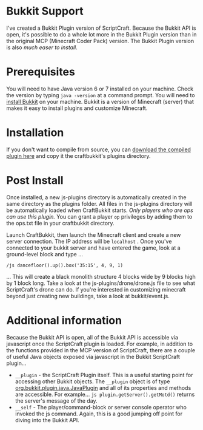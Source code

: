 Bukkit Support
==============

I've created a Bukkit Plugin version of ScriptCraft. Because the Bukkit API is open, it's possible to do a whole lot more in the Bukkit Plugin version than in the original MCP (Minecraft Coder Pack) version.
The Bukkit Plugin version is also *much easer to install*.

Prerequisites
=============
You will need to have Java version 6 or 7 installed on your machine. Check the version by typing `java -version` at a command prompt.
You will need to [install Bukkit][ib] on your machine. Bukkit is a version of Minecraft (server) that makes it easy to install plugins and customize Minecraft.

Installation
============
If you don't want to compile from source, you can [download the compiled plugin here][dl] and copy it the craftbukkit's plugins directory.

Post Install
============
Once installed, a new js-plugins directory is automatically created in the same directory as the plugins folder.
All files in the js-plugins directory will be automatically loaded when CraftBukkit starts.
*Only players who are ops can use this plugin.* You can grant a player `op` privileges by adding them to the ops.txt file in your craftbukkit directory.

Launch CraftBukkit, then launch the Minecraft client and create a new server connection. The IP address will be `localhost` . Once you've connected to your bukkit server and have entered the game, look at a ground-level block and type ...

    /js dancefloor().up().box('35:15', 4, 9, 1)

... This will create a black monolith structure 4 blocks wide by 9 blocks high by 1 block long.
Take a look at the js-plugins/drone/drone.js file to see what ScriptCraft's drone can do.
If you're interested in customizing minecraft beyond just creating new buildings, take a look at bukkit/event.js.

Additional information
======================
Because the Bukkit API is open, all of the Bukkit API is accessible via javascript once the ScriptCraft plugin is loaded. For example, in addition to the functions provided in the MCP version of ScriptCraft, there are a couple of useful Java objects exposed via javascript in the Bukkit ScriptCraft plugin...

 * `__plugin` - the ScriptCraft Plugin itself. This is a useful starting point for accessing other Bukkit objects. The `__plugin` object is of type [org.bukkit.plugin.java.JavaPlugin][api] and all of its properties and methods are accessible. For example... `js plugin.getServer().getMotd()` returns the server's message of the day.
 * `__self` - The player/command-block or server console operator who invoked the js command. Again, this is a good jumping off point for diving into the Bukkit API.

[dl]: http://walterhiggins.net/blog/files/scriptcraft/
[api]: http://jd.bukkit.org/apidocs/org/bukkit/plugin/java/JavaPlugin.html
[ib]: http://wiki.bukkit.org/Setting_up_a_server
